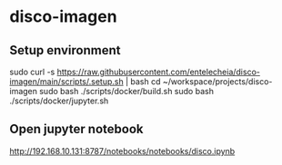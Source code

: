 # disco-imagen

## Setup environment

sudo curl -s https://raw.githubusercontent.com/entelecheia/disco-imagen/main/scripts/.setup.sh | bash
cd ~/workspace/projects/disco-imagen
sudo bash ./scripts/docker/build.sh
sudo bash ./scripts/docker/jupyter.sh

## Open jupyter notebook

http://192.168.10.131:8787/notebooks/notebooks/disco.ipynb

